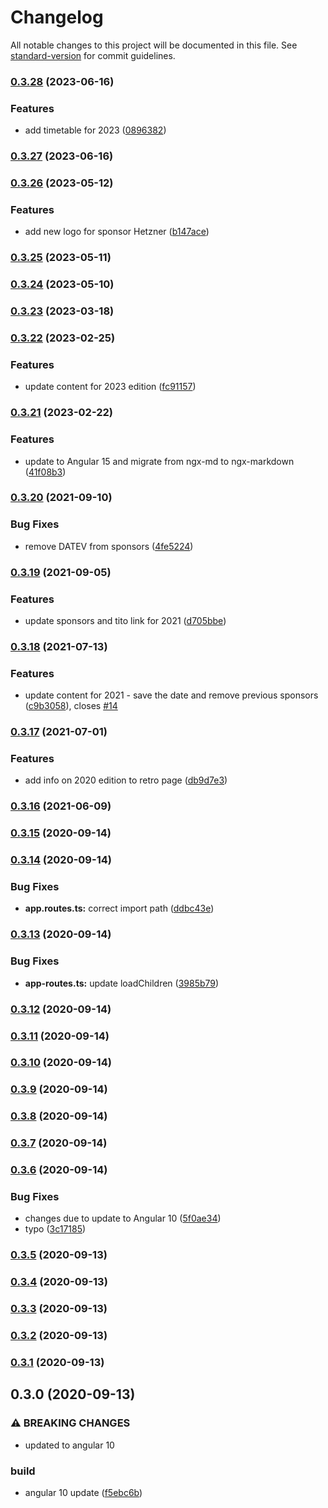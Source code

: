 # Changelog

All notable changes to this project will be documented in this file. See [standard-version](https://github.com/conventional-changelog/standard-version) for commit guidelines.

### [0.3.28](https://gitlab.com/asoler-www/socrates-franken-day/website/compare/v0.3.27...v0.3.28) (2023-06-16)


### Features

* add timetable for 2023 ([0896382](https://gitlab.com/asoler-www/socrates-franken-day/website/commit/0896382407eba94a0484c932e91cbef8faa5a2c3))

### [0.3.27](https://gitlab.com/asoler-www/socrates-franken-day/website/compare/v0.3.26...v0.3.27) (2023-06-16)

### [0.3.26](https://gitlab.com/asoler-www/socrates-franken-day/website/compare/v0.3.25...v0.3.26) (2023-05-12)


### Features

* add new logo for sponsor Hetzner ([b147ace](https://gitlab.com/asoler-www/socrates-franken-day/website/commit/b147aceddfe75d31f833ecc33448685baa295929))

### [0.3.25](https://gitlab.com/asoler-www/socrates-franken-day/website/compare/v0.3.24...v0.3.25) (2023-05-11)

### [0.3.24](https://gitlab.com/asoler-www/socrates-franken-day/website/compare/v0.3.23...v0.3.24) (2023-05-10)

### [0.3.23](https://gitlab.com/asoler-www/socrates-franken-day/website/compare/v0.3.22...v0.3.23) (2023-03-18)

### [0.3.22](https://gitlab.com/asoler-www/socrates-franken-day/website/compare/v0.3.21...v0.3.22) (2023-02-25)


### Features

* update content for 2023 edition ([fc91157](https://gitlab.com/asoler-www/socrates-franken-day/website/commit/fc9115798abbe76292965cb04d433762663309c5))

### [0.3.21](https://gitlab.com/asoler-www/socrates-franken-day/website/compare/v0.3.20...v0.3.21) (2023-02-22)


### Features

* update to Angular 15 and migrate from ngx-md to ngx-markdown ([41f08b3](https://gitlab.com/asoler-www/socrates-franken-day/website/commit/41f08b3bd58dd372626ee56282b8d3004080eeea))

### [0.3.20](https://gitlab.com/asoler-www/socrates-franken-day/website/compare/v0.3.19...v0.3.20) (2021-09-10)


### Bug Fixes

* remove DATEV from sponsors ([4fe5224](https://gitlab.com/asoler-www/socrates-franken-day/website/commit/4fe522443e43ad7c3bcd380419408673ce0ee767))

### [0.3.19](https://gitlab.com/asoler-www/socrates-franken-day/website/compare/v0.3.18...v0.3.19) (2021-09-05)


### Features

* update sponsors and tito link for 2021 ([d705bbe](https://gitlab.com/asoler-www/socrates-franken-day/website/commit/d705bbee41d962d6b7cb4fbf67560534be05e9f8))

### [0.3.18](https://gitlab.com/asoler-www/socrates-franken-day/website/compare/v0.3.17...v0.3.18) (2021-07-13)


### Features

* update content for 2021 - save the date and remove previous sponsors ([c9b3058](https://gitlab.com/asoler-www/socrates-franken-day/website/commit/c9b3058f823041d3a1f9291e5c38dd04200906d0)), closes [#14](https://gitlab.com/asoler-www/socrates-franken-day/website/issues/14)

### [0.3.17](https://gitlab.com/asoler-www/socrates-franken-day/website/compare/v0.3.16...v0.3.17) (2021-07-01)


### Features

* add info on 2020 edition to retro page ([db9d7e3](https://gitlab.com/asoler-www/socrates-franken-day/website/commit/db9d7e37cd57d251d8c6df49bab452aba1920cfa))

### [0.3.16](https://gitlab.com/asoler-www/socrates-franken-day/website/compare/v0.3.15...v0.3.16) (2021-06-09)

### [0.3.15](https://gitlab.com/asoler-www/socrates-franken-day/website/compare/v0.3.14...v0.3.15) (2020-09-14)

### [0.3.14](https://gitlab.com/asoler-www/socrates-franken-day/website/compare/v0.3.13...v0.3.14) (2020-09-14)


### Bug Fixes

* **app.routes.ts:** correct import path ([ddbc43e](https://gitlab.com/asoler-www/socrates-franken-day/website/commit/ddbc43ed3818a8e38b949864d96e68bdfe8dbfad))

### [0.3.13](https://gitlab.com/asoler-www/socrates-franken-day/website/compare/v0.3.12...v0.3.13) (2020-09-14)


### Bug Fixes

* **app-routes.ts:** update loadChildren ([3985b79](https://gitlab.com/asoler-www/socrates-franken-day/website/commit/3985b798cf7de1e1b749cb9aa18ce65c5a7f8be8))

### [0.3.12](https://gitlab.com/asoler-www/socrates-franken-day/website/compare/v0.3.11...v0.3.12) (2020-09-14)

### [0.3.11](https://gitlab.com/asoler-www/socrates-franken-day/website/compare/v0.3.10...v0.3.11) (2020-09-14)

### [0.3.10](https://gitlab.com/asoler-www/socrates-franken-day/website/compare/v0.3.9...v0.3.10) (2020-09-14)

### [0.3.9](https://gitlab.com/asoler-www/socrates-franken-day/website/compare/v0.3.8...v0.3.9) (2020-09-14)

### [0.3.8](https://gitlab.com/asoler-www/socrates-franken-day/website/compare/v0.3.7...v0.3.8) (2020-09-14)

### [0.3.7](https://gitlab.com/asoler-www/socrates-franken-day/website/compare/v0.3.6...v0.3.7) (2020-09-14)

### [0.3.6](https://gitlab.com/asoler-www/socrates-franken-day/website/compare/v0.3.5...v0.3.6) (2020-09-14)


### Bug Fixes

* changes due to update to Angular 10 ([5f0ae34](https://gitlab.com/asoler-www/socrates-franken-day/website/commit/5f0ae34b5ae428face3b8e4173d5a41ea32d8df1))
* typo ([3c17185](https://gitlab.com/asoler-www/socrates-franken-day/website/commit/3c17185dcf4a8efdd1b239cea3e63ed9138cb480))

### [0.3.5](https://gitlab.com/asoler-www/socrates-franken-day/website/compare/v0.3.4...v0.3.5) (2020-09-13)

### [0.3.4](https://gitlab.com/asoler-www/socrates-franken-day/website/compare/v0.3.3...v0.3.4) (2020-09-13)

### [0.3.3](https://gitlab.com/asoler-www/socrates-franken-day/website/compare/v0.3.2...v0.3.3) (2020-09-13)

### [0.3.2](https://gitlab.com/asoler-www/socrates-franken-day/website/compare/v0.3.1...v0.3.2) (2020-09-13)

### [0.3.1](https://gitlab.com/asoler-www/socrates-franken-day/website/compare/v0.3.0...v0.3.1) (2020-09-13)

## 0.3.0 (2020-09-13)


### ⚠ BREAKING CHANGES

* updated to angular 10

### build

* angular 10 update ([f5ebc6b](https://gitlab.com/asoler-www/socrates-franken-day/website/commit/f5ebc6b71456c18373eca5ca6d63411ad3475ea3))
